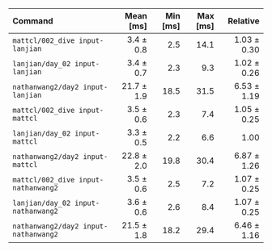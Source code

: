 | Command | Mean [ms] | Min [ms] | Max [ms] | Relative |
|:---|---:|---:|---:|---:|
| `mattcl/002_dive input-lanjian` | 3.4 ± 0.8 | 2.5 | 14.1 | 1.03 ± 0.30 |
| `lanjian/day_02 input-lanjian` | 3.4 ± 0.7 | 2.3 | 9.3 | 1.02 ± 0.26 |
| `nathanwang2/day2 input-lanjian` | 21.7 ± 1.9 | 18.5 | 31.5 | 6.53 ± 1.19 |
| `mattcl/002_dive input-mattcl` | 3.5 ± 0.6 | 2.3 | 7.4 | 1.05 ± 0.25 |
| `lanjian/day_02 input-mattcl` | 3.3 ± 0.5 | 2.2 | 6.6 | 1.00 |
| `nathanwang2/day2 input-mattcl` | 22.8 ± 2.0 | 19.8 | 30.4 | 6.87 ± 1.26 |
| `mattcl/002_dive input-nathanwang2` | 3.5 ± 0.6 | 2.5 | 7.2 | 1.07 ± 0.25 |
| `lanjian/day_02 input-nathanwang2` | 3.6 ± 0.6 | 2.6 | 8.4 | 1.07 ± 0.25 |
| `nathanwang2/day2 input-nathanwang2` | 21.5 ± 1.8 | 18.2 | 29.4 | 6.46 ± 1.16 |
